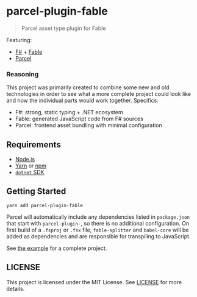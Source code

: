 # parcel-plugin-fable

> Parcel asset type plugin for Fable

Featuring:

* [F#](http://fsharp.org/) + [Fable](http://fable.io/)
* [Parcel](https://parceljs.org/)

### Reasoning

This project was primarily created to combine some new and old technologies in order to see what a more complete project could look like and how the individual parts would work together. Specifics:

* F#: strong, static typing + .NET ecosystem
* Fable: generated JavaScript code from F# sources
* Parcel: frontend asset bundling with minimal configuration

## Requirements

* [Node.js](https://nodejs.org/)
* [Yarn](https://yarnpkg.com/docs/install/) or [npm](https://docs.npmjs.com/getting-started/installing-node)
* [`dotnet` SDK](https://www.microsoft.com/net/download)

## Getting Started

```
yarn add parcel-plugin-fable
```

Parcel will automatically include any dependencies listed in `package.json` that start with `parcel-plugin-`, so there is no additional configuration. On first build of a `.fsproj` or `.fsx` file, `fable-splitter` and `babel-core` will be added as dependencies and are responsible for transpiling to JavaScript.

See [the example](example) for a complete project.

## LICENSE

This project is licensed under the MIT License. See [LICENSE](LICENSE) for more details.
